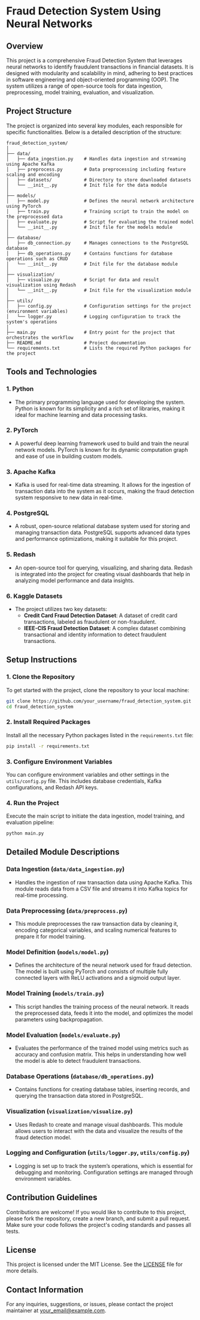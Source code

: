 
# Fraud Detection System Using Neural Networks

## Overview
This project is a comprehensive Fraud Detection System that leverages neural networks to identify fraudulent transactions in financial datasets. It is designed with modularity and scalability in mind, adhering to best practices in software engineering and object-oriented programming (OOP). The system utilizes a range of open-source tools for data ingestion, preprocessing, model training, evaluation, and visualization.

## Project Structure

The project is organized into several key modules, each responsible for specific functionalities. Below is a detailed description of the structure:

```
fraud_detection_system/
│
├── data/
│   ├── data_ingestion.py    # Handles data ingestion and streaming using Apache Kafka
│   ├── preprocess.py        # Data preprocessing including feature scaling and encoding
│   ├── datasets/            # Directory to store downloaded datasets
│   └── __init__.py          # Init file for the data module
│
├── models/
│   ├── model.py             # Defines the neural network architecture using PyTorch
│   ├── train.py             # Training script to train the model on the preprocessed data
│   ├── evaluate.py          # Script for evaluating the trained model
│   └── __init__.py          # Init file for the models module
│
├── database/
│   ├── db_connection.py     # Manages connections to the PostgreSQL database
│   ├── db_operations.py     # Contains functions for database operations such as CRUD
│   └── __init__.py          # Init file for the database module
│
├── visualization/
│   ├── visualize.py         # Script for data and result visualization using Redash
│   └── __init__.py          # Init file for the visualization module
│
├── utils/
│   ├── config.py            # Configuration settings for the project (environment variables)
│   └── logger.py            # Logging configuration to track the system's operations
│
├── main.py                  # Entry point for the project that orchestrates the workflow
├── README.md                # Project documentation
└── requirements.txt         # Lists the required Python packages for the project
```

## Tools and Technologies

### 1. **Python**
   - The primary programming language used for developing the system. Python is known for its simplicity and a rich set of libraries, making it ideal for machine learning and data processing tasks.

### 2. **PyTorch**
   - A powerful deep learning framework used to build and train the neural network models. PyTorch is known for its dynamic computation graph and ease of use in building custom models.

### 3. **Apache Kafka**
   - Kafka is used for real-time data streaming. It allows for the ingestion of transaction data into the system as it occurs, making the fraud detection system responsive to new data in real-time.

### 4. **PostgreSQL**
   - A robust, open-source relational database system used for storing and managing transaction data. PostgreSQL supports advanced data types and performance optimizations, making it suitable for this project.

### 5. **Redash**
   - An open-source tool for querying, visualizing, and sharing data. Redash is integrated into the project for creating visual dashboards that help in analyzing model performance and data insights.

### 6. **Kaggle Datasets**
   - The project utilizes two key datasets:
     - **Credit Card Fraud Detection Dataset**: A dataset of credit card transactions, labeled as fraudulent or non-fraudulent.
     - **IEEE-CIS Fraud Detection Dataset**: A complex dataset combining transactional and identity information to detect fraudulent transactions.

## Setup Instructions

### 1. Clone the Repository
To get started with the project, clone the repository to your local machine:

```bash
git clone https://github.com/your_username/fraud_detection_system.git
cd fraud_detection_system
```

### 2. Install Required Packages
Install all the necessary Python packages listed in the `requirements.txt` file:

```bash
pip install -r requirements.txt
```

### 3. Configure Environment Variables
You can configure environment variables and other settings in the `utils/config.py` file. This includes database credentials, Kafka configurations, and Redash API keys.

### 4. Run the Project
Execute the main script to initiate the data ingestion, model training, and evaluation pipeline:

```bash
python main.py
```

## Detailed Module Descriptions

### Data Ingestion (`data/data_ingestion.py`)
- Handles the ingestion of raw transaction data using Apache Kafka. This module reads data from a CSV file and streams it into Kafka topics for real-time processing.

### Data Preprocessing (`data/preprocess.py`)
- This module preprocesses the raw transaction data by cleaning it, encoding categorical variables, and scaling numerical features to prepare it for model training.

### Model Definition (`models/model.py`)
- Defines the architecture of the neural network used for fraud detection. The model is built using PyTorch and consists of multiple fully connected layers with ReLU activations and a sigmoid output layer.

### Model Training (`models/train.py`)
- This script handles the training process of the neural network. It reads the preprocessed data, feeds it into the model, and optimizes the model parameters using backpropagation.

### Model Evaluation (`models/evaluate.py`)
- Evaluates the performance of the trained model using metrics such as accuracy and confusion matrix. This helps in understanding how well the model is able to detect fraudulent transactions.

### Database Operations (`database/db_operations.py`)
- Contains functions for creating database tables, inserting records, and querying the transaction data stored in PostgreSQL.

### Visualization (`visualization/visualize.py`)
- Uses Redash to create and manage visual dashboards. This module allows users to interact with the data and visualize the results of the fraud detection model.

### Logging and Configuration (`utils/logger.py`, `utils/config.py`)
- Logging is set up to track the system’s operations, which is essential for debugging and monitoring. Configuration settings are managed through environment variables.

## Contribution Guidelines

Contributions are welcome! If you would like to contribute to this project, please fork the repository, create a new branch, and submit a pull request. Make sure your code follows the project's coding standards and passes all tests.

## License

This project is licensed under the MIT License. See the [LICENSE](LICENSE.txt) file for more details.

## Contact Information

For any inquiries, suggestions, or issues, please contact the project maintainer at your_email@example.com.

